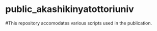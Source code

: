 # public_akashikinyatottoriuniv
#This repository accomodates various scripts used in the publication.
